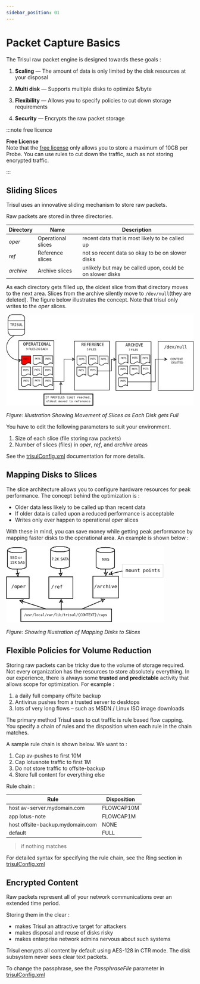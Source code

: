 ```yaml
---
sidebar_position: 01
---
```


# Packet Capture Basics

The Trisul raw packet engine is designed towards these goals :

1. **Scaling** — The amount of data is only limited by the disk resources at your disposal

2. **Multi disk** — Supports multiple disks to optimize $/byte

3. **Flexibility** — Allows you to specify policies to cut down storage requirements

4. **Security** — Encrypts the raw packet storage

:::note free licence

**Free License**  
Note that the [free license](https://trisul.org/free) only allows you to store a maximum of 10GB per Probe. You can use rules to cut down the traffic, such as not storing encrypted traffic.

:::

## Sliding Slices

Trisul uses an innovative sliding mechanism to store raw packets.

Raw packets are stored in three directories.

| Directory | Name               | Description                                               |
| --------- | ------------------ | --------------------------------------------------------- |
| *oper*    | Operational slices | recent data that is most likely to be called up           |
| *ref*     | Reference slices   | not so recent data so okay to be on slower disks          |
| *archive* | Archive slices     | unlikely but may be called upon, could be on slower disks |

As each directory gets filled up, the oldest slice from that directory 
moves to the next area. Slices from the archive silently move to `/dev/null`(they are deleted). The figure below illustrates the concept. Note that trisul only writes to the *oper* slices.

![](images/fullcontent.png)

*Figure: Illustration Showing Movement of Slices as Each Disk gets Full*

You have to edit the following parameters to suit your environment.

1. Size of each slice (file storing raw packets)
2. Number of slices (files) in *oper*, *ref*, and *archive* areas

See the [trisulConfig.xml](/docs/ref/trisulconfig) documentation for more details.

## Mapping Disks to Slices

The slice architecture allows you to configure hardware resources for peak performance. The concept behind the optimization is :

- Older data less likely to be called up than recent data
- If older data is called upon a reduced performance is acceptable
- Writes only ever happen to operational *oper* slices

With these in mind, you can save money while getting peak performance
 by mapping faster disks to the operational area. An example is shown 
below :

![](images/fullcontentdisk.png)

*Figure: Showing Illustration of Mapping Disks to Slices*

## Flexible Policies for Volume Reduction

Storing raw packets can be tricky due to the volume of storage 
required. Not every organization has the resources to store absolutely 
everything. In our experience, there is always some **trusted and predictable** activity that allows scope for optimization. For example :

1. a daily full company offsite backup
2. Antivirus pushes from a trusted server to desktops
3. lots of very long flows – such as MSDN / Linux ISO image downloads

The primary method Trisul uses to cut traffic is rule based flow 
capping. You specify a chain of rules and the disposition when each rule
 in the chain matches.

A sample rule chain is shown below. We want to :

1. Cap av-pushes to first 10M
2. Cap lotusnote traffic to first 1M
3. Do not store traffic to offsite-backup
4. Store full content for everything else

Rule chain :

| Rule                             | Disposition |
| -------------------------------- | ----------- |
| host av-server.mydomain.com      | FLOWCAP10M  |
| app lotus-note                   | FLOWCAP1M   |
| host offsite-backup.mydomain.com | NONE        |
| default                          | FULL        |

> if nothing matches

For detailed syntax for specifying the rule chain, see the Ring section in [trisulConfig.xml](/docs/ref/trisulconfig#ring)

## Encrypted Content

Raw packets represent all of your network communications over an extended time period.

Storing them in the clear :

- makes Trisul an attractive target for attackers
- makes disposal and reuse of disks risky
- makes enterprise network admins nervous about such systems

Trisul encrypts all content by default using AES-128 in CTR mode. The disk subsystem never sees clear text packets.

To change the passphrase, see the *PassphraseFile* parameter in [trisulConfig.xml](/docs/ref/trisulconfig#ring)
